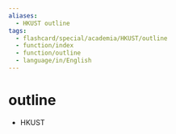 ```yaml
---
aliases:
  - HKUST outline
tags:
  - flashcard/special/academia/HKUST/outline
  - function/index
  - function/outline
  - language/in/English
---
```


# outline

- HKUST

